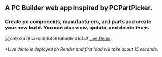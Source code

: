 ## A PC Builder web app inspired by PCPartPicker. 
### Create pc components, manufacturers, and parts and create your new build. You can also view, update, and delete them.
![ce9b2d79ca8bc9dbf09166a09cd1c1a2](https://user-images.githubusercontent.com/60871574/220431064-c293bf1c-c64a-40dc-b258-863fa2af05b5.png)
[Live Demo](https://pc-planner.onrender.com/)
###### *Live demo is deployed on Render and first load will take about 15 seconds.
